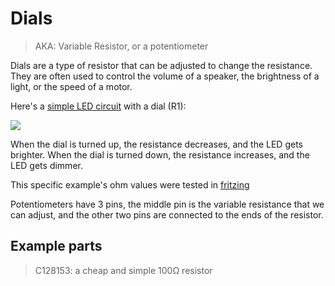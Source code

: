# Dials

> AKA: Variable Resistor, or a potentiometer

Dials are a type of resistor that can be adjusted to change the resistance. They are often used to control the volume of a speaker, the brightness of a light, or the speed of a motor.

Here's a [simple LED circuit](./led.md#a-single-led) with a dial (R1):

![](https://cloud-at85xu3la-hack-club-bot.vercel.app/0screenshot_2024-03-01_at_16.27.00.png)

When the dial is turned up, the resistance decreases, and the LED gets brighter. When the dial is turned down, the resistance increases, and the LED gets dimmer.

This specific example's ohm values were tested in [fritzing](../tools/fritzing.md)

Potentiometers have 3 pins, the middle pin is the variable resistance that we can adjust, and the other two pins are connected to the ends of the resistor.

## Example parts

> C128153: a cheap and simple 100Ω resistor